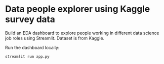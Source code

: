 # Data people explorer using Kaggle survey data
Build an EDA dashboard to explore people working in different data science job roles using Streamlit. Dataset is from Kaggle.

Run the dashboard locally:
```
streamlit run app.py
```
